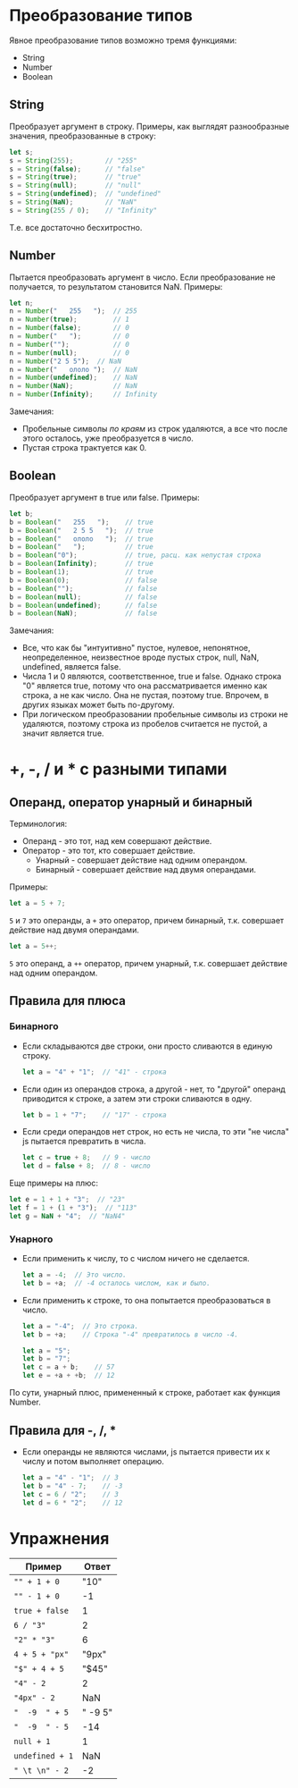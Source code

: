 # Преобразование типов

Явное преобразование типов возможно тремя функциями:

* String
* Number
* Boolean

## String

Преобразует аргумент в строку. Примеры, как выглядят разнообразные значения, преобразованные в строку:

```javascript
let s;
s = String(255);        // "255"
s = String(false);      // "false"
s = String(true);       // "true"
s = String(null);       // "null"
s = String(undefined);  // "undefined"
s = String(NaN);        // "NaN"
s = String(255 / 0);    // "Infinity"
```

Т.е. все достаточно бесхитростно.

## Number

Пытается преобразовать аргумент в число. Если преобразование не получается, то результатом становится NaN. Примеры:

```javascript
let n;
n = Number("   255   ");  // 255
n = Number(true);         // 1
n = Number(false);        // 0
n = Number("   ");        // 0
n = Number("");           // 0
n = Number(null);         // 0
n = Number("2 5 5");  // NaN
n = Number("   ололо ");  // NaN
n = Number(undefined);    // NaN
n = Number(NaN);          // NaN
n = Number(Infinity);     // Infinity
```

Замечания:

* Пробельные символы *по краям* из строк удаляются, а все что после этого осталось, уже преобразуется в число.
* Пустая строка трактуется как 0.

## Boolean

Преобразует аргумент в true или false. Примеры:

```javascript
let b;
b = Boolean("   255   ");    // true
b = Boolean("   2 5 5   ");  // true
b = Boolean("   ололо   ");  // true
b = Boolean("   ");          // true
b = Boolean("0");            // true, расц. как непустая строка
b = Boolean(Infinity);       // true
b = Boolean(1);              // true
b = Boolean(0);              // false
b = Boolean("");             // false
b = Boolean(null);           // false
b = Boolean(undefined);      // false
b = Boolean(NaN);            // false
```

Замечания:

* Все, что как бы "интуитивно" пустое, нулевое, непонятное, неопределенное, неизвестное вроде пустых строк, null, NaN, undefined, является false.
* Числа 1 и 0 являются, соответственное, true и false. Однако строка "0" является true, потому что она рассматривается именно как строка, а не как число. Она не пустая, поэтому true. Впрочем, в других языках может быть по-другому.
* При логическом преобразовании пробельные символы из строки не удаляются, поэтому строка из пробелов считается не пустой, а значит является true.

# +, -, / и * с разными типами

## Операнд, оператор унарный и бинарный

Терминология:

* Операнд - это тот, над кем совершают действие.
* Оператор - это тот, кто совершает действие.
  * Унарный - совершает действие над одним операндом.
  * Бинарный - совершает действие над двумя операндами.

Примеры:

```javascript
let a = 5 + 7;
```

`5` и `7` это операнды, а `+` это оператор, причем бинарный, т.к. совершает действие над двумя операндами.

```javascript
let a = 5++;
```

`5` это операнд, а `++` оператор, причем унарный, т.к. совершает действие над одним операндом.

## Правила для плюса

### Бинарного

* Если складываются две строки, они просто сливаются в единую строку.

  ```javascript
  let a = "4" + "1";  // "41" - строка
  ```

* Если один из операндов строка, а другой - нет, то "другой" операнд приводится к строке, а затем эти строки сливаются в одну.

  ```javascript
  let b = 1 + "7";    // "17" - строка
  ```

* Если среди операндов нет строк, но есть не числа, то эти "не числа" js пытается превратить в числа.

  ```javascript
  let c = true + 8;   // 9 - число
  let d = false + 8;  // 8 - число
  ```

Еще примеры на плюс:

```javascript
let e = 1 + 1 + "3";  // "23"
let f = 1 + (1 + "3");  // "113"
let g = NaN + "4";  // "NaN4"
```

### Унарного

* Если применить к числу, то с числом ничего не сделается.

  ```javascript
  let a = -4;  // Это число.
  let b = +a;  // -4 осталось числом, как и было.
  ```

* Если применить к строке, то она попытается преобразоваться в число.

  ```javascript
  let a = "-4";  // Это строка.
  let b = +a;    // Строка "-4" превратилось в число -4.
  ```

  ```javascript
  let a = "5";
  let b = "7";
  let c = a + b;    // 57
  let e = +a + +b;  // 12
  ```

По сути, унарный плюс, примененный к строке, работает как функция Number.

## Правила для -, /, *

* Если операнды не являются числами, js пытается привести их к числу и потом выполняет операцию.

  ```javascript
  let a = "4" - "1";  // 3
  let b = "4" - 7;    // -3
  let c = 6 / "2";    // 3
  let d = 6 * "2";    // 12
  ```

# Упражнения

| Пример          | Ответ     |
| --------------- | --------- |
| `"" + 1 + 0`    | "10"      |
| `"" - 1 + 0`    | -1        |
| `true + false`  | 1         |
| `6 / "3"`       | 2         |
| `"2" * "3"`     | 6         |
| `4 + 5 + "px"`  | "9px"     |
| `"$" + 4 + 5`   | "$45"     |
| `"4" - 2`       | 2         |
| `"4px" - 2`     | NaN       |
| `"  -9  " + 5`  | "  -9  5" |
| `"  -9  " - 5`  | -14       |
| `null + 1`      | 1         |
| `undefined + 1` | NaN       |
| `" \t \n" - 2`  | -2        |

